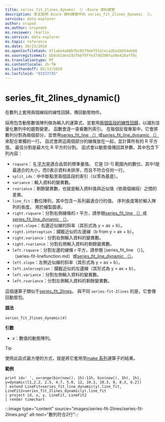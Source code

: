 ```yaml
---
title: series_fit_2lines_dynamic （）-Azure 資料總管
description: 本文說明 Azure 資料總管中的 series_fit_2lines_dynamic （）。
services: data-explorer
author: orspod
ms.author: orspodek
ms.reviewer: rkarlin
ms.service: data-explorer
ms.topic: reference
ms.date: 10/23/2018
ms.openlocfilehash: 6f1a6e4a80bfbc02f9e6f552ceca2ba1bb54eb08
ms.sourcegitcommit: bb8c61dea193fbbf9ffe37dd200fa36e428aff8c
ms.translationtype: MT
ms.contentlocale: zh-TW
ms.lasthandoff: 05/13/2020
ms.locfileid: "83372735"
---
```

# <a name="series_fit_2lines_dynamic"></a>series_fit_2lines_dynamic()

在數列上套用兩個線段的線性回歸，傳回動態物件。  

採用包含動態數值陣列做為輸入的運算式，並套用[兩個區段的線性回歸](https://en.wikipedia.org/wiki/Segmented_regression)，以識別並量化數列中的趨勢變更。 函數會逐一查看數列索引。 在每個反復專案中，它會將數列分割為兩個部分，並使用[series_fit_line （）](series-fit-linefunction.md)或[series_fit_line_dynamic （）](series-fit-line-dynamicfunction.md)來配合單獨的一行。 函式會將這兩個部分的線條放在一起，並計算所有的 R 平方值。 最佳分割是最大化 R 平方的分割。 函式會以動態值傳回其參數，其中包含下列內容：

* `rsquare`： [R 平方](https://en.wikipedia.org/wiki/Coefficient_of_determination)是適合品質的標準量值。 它是 [0-1] 範圍內的數位，其中1是最適合的大小，而0表示資料未排序，而且不符合任何一行。
* `split_idx`：中中斷點至兩個區段的索引（以零為基底）。
* `variance`：輸入資料的變異數。
* `rvariance`：剩餘變異數，也就是輸入資料值與近似值（依兩個線段）之間的差異。
* `line_fit`：數位陣列，其中包含一系列最適合行的值。 序列長度等於輸入陣列的長度。 用於繪製圖表。
* `right.rsquare`：分割右側線條的 r 平方，請參閱[series_fit_line （）](series-fit-linefunction.md)或[series_fit_line_dynamic （）](series-fit-line-dynamicfunction.md)。
* `right.slope`：右邊近似線的斜率（其形式為 y = ax + b）。
* `right.interception`：攔截近似的左邊線（b from y = ax + b）。
* `right.variance`：分割右側輸入資料的變異數。
* `right.rvariance`：分割右側輸入資料的剩餘變異數。
* `left.rsquare`：分割左邊的線條 r 平方，請參閱 [series_fit_line （）]。（series-fit-linefunction.md）或[series_fit_line_dynamic （）](series-fit-line-dynamicfunction.md)。
* `left.slope`：左側近似線的斜率（其形式為 y = ax + b）。
* `left.interception`：攔截近似的左邊線（其形式為 y = ax + b）。
* `left.variance`：分割左側輸入資料的變異數。
* `left.rvariance`：分割左側輸入資料的剩餘變異數。

這個運算子類似于[series_fit_2lines](series-fit-2linesfunction.md)。 與不同 `series-fit-2lines` 的是，它會傳回動態包。

**語法**

`series_fit_2lines_dynamic(`*x*`)`

**引數**

* *x*：數值的動態陣列。  

> [!TIP]
> 使用此函式最方便的方式，就是將它套用至[make 系列](make-seriesoperator.md)運算子的結果。

**範例**

<!-- csl: https://help.kusto.windows.net:443/Samples -->
```kusto
print id=' ', x=range(bin(now(), 1h)-11h, bin(now(), 1h), 1h), y=dynamic([1,2.2, 2.5, 4.7, 5.0, 12, 10.3, 10.3, 9, 8.3, 6.2])
| extend LineFit=series_fit_line_dynamic(y).line_fit, LineFit2=series_fit_2lines_dynamic(y).line_fit
| project id, x, y, LineFit, LineFit2
| render timechart
```

:::image type="content" source="images/series-fit-2lines/series-fit-2lines.png" alt-text="數列符合2行":::
